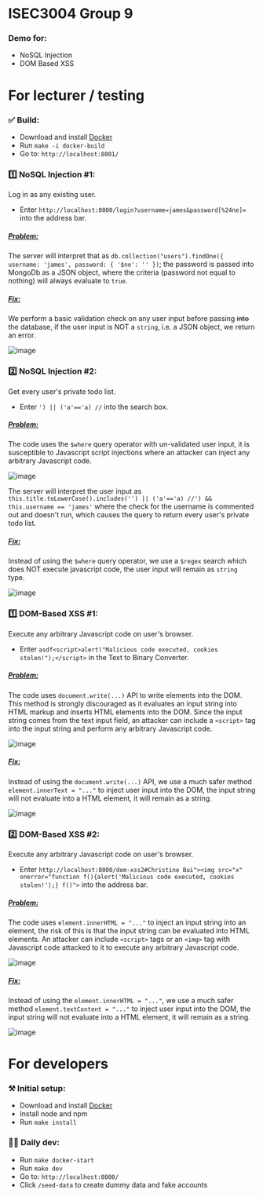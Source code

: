 # ISEC3004 Group 9

### Demo for:

-   NoSQL Injection
-   DOM Based XSS

# For lecturer / testing

### ✅ Build:

-   Download and install [Docker](https://www.docker.com/products/docker-desktop/)
-   Run `make -i docker-build`
-   Go to: `http://localhost:8001/`

### 1️⃣ NoSQL Injection #1:

Log in as any existing user.

-   Enter `http://localhost:8000/login?username=james&password[%24ne]=` into the address bar.

##### <u>Problem:</u>

The server will interpret that as `db.collection("users").findOne({ username: 'james', password: { '$ne': '' })`; the password is passed into MongoDb as a JSON object, where the criteria (password not equal to nothing) will always evaluate to `true`.

##### <u>Fix:</u>

We perform a basic validation check on any user input before passing ~~~~~~into~~~~~~ the database, if the user input is NOT a `string`, i.e. a JSON object, we return an error.

![image](https://user-images.githubusercontent.com/44139980/194741238-f26250cf-af51-48c4-ba48-8609113ca76c.png)

### 2️⃣ NoSQL Injection #2:

Get every user's private todo list.

-   Enter `') || ('a'=='a) //` into the search box.

##### <u>Problem:</u>

The code uses the `$where` query operator with un-validated user input, it is susceptible to Javascript script injections where an attacker can inject any arbitrary Javascript code.

![image](https://user-images.githubusercontent.com/44139980/194741293-74fddb38-3758-498a-839f-f75c391f0ff2.png)

The server will interpret the user input as `this.title.toLowerCase().includes('') || ('a'=='a) //') && this.username == 'james'` where the check for the username is commented out and doesn't run, which causes the query to return every user's private todo list.

##### <u>Fix:</u>

Instead of using the `$where` query operator, we use a `$regex` search which does NOT execute javascript code, the user input will remain as `string` type.

![image](https://user-images.githubusercontent.com/44139980/194741455-b1944b93-1e84-4bd8-8830-6c75cada7dc6.png)

### 1️⃣ DOM-Based XSS #1:

Execute any arbitrary Javascript code on user's browser.

-   Enter `asdf<script>alert("Malicious code executed, cookies stolen!");</script>` in the Text to Binary Converter.

##### <u>Problem:</u>

The code uses `document.write(...)` API to write elements into the DOM. This method is strongly discouraged as it evaluates an input string into HTML markup and inserts HTML elements into the DOM. Since the input string comes from the text input field, an attacker can include a `<script>` tag into the input string and perform any arbitrary Javascript code.

![image](https://user-images.githubusercontent.com/44139980/194741528-17eb8a81-90d2-4716-aef7-1f82e89072c4.png)

##### <u>Fix:</u>

Instead of using the `document.write(...)` API, we use a much safer method `element.innerText = "..."` to inject user input into the DOM, the input string will not evaluate into a HTML element, it will remain as a string.

![image](https://user-images.githubusercontent.com/44139980/194741689-14b83bc5-da6c-4b0a-813e-a25a4b2fee19.png)

### 2️⃣ DOM-Based XSS #2:

Execute any arbitrary Javascript code on user's browser.

-   Enter `http://localhost:8000/dom-xss2#Christine Bui"><img src="x" onerror="function f(){alert('Malicious code executed, cookies stolen!');} f()">` into the address bar.

##### <u>Problem:</u>

The code uses `element.innerHTML = "..."` to inject an input string into an element, the risk of this is that the input string can be evaluated into HTML elements. An attacker can include `<script>` tags or an `<img>` tag with Javascript code attacked to it to execute any arbitrary Javascript code.

![image](https://user-images.githubusercontent.com/44139980/194741790-dc1553f6-7f91-4c2f-b733-d23eda47d9e1.png)

##### <u>Fix:</u>

Instead of using the `element.innerHTML = "..."`, we use a much safer method `element.textContent = "..."` to inject user input into the DOM, the input string will not evaluate into a HTML element, it will remain as a string.

![image](https://user-images.githubusercontent.com/44139980/194741942-345497d4-f021-4d22-bec2-a1f01d78b6bf.png)

# For developers

### ⚒️ Initial setup:

-   Download and install [Docker](https://www.docker.com/products/docker-desktop/)
-   Install node and npm
-   Run `make install`

### 🧑‍💻 Daily dev:

-   Run `make docker-start`
-   Run `make dev`
-   Go to: `http://localhost:8000/`
-   Click `/seed-data` to create dummy data and fake accounts
